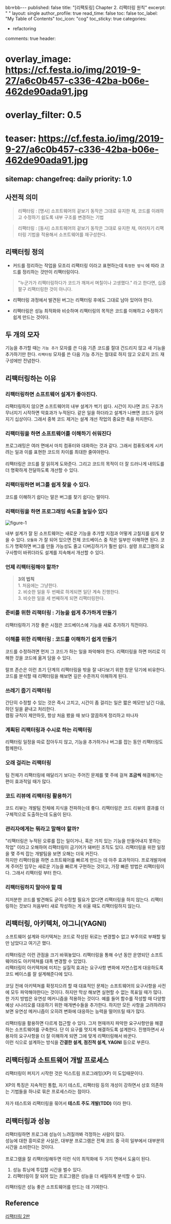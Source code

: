 bbㅠbb---
published: false
title: "[리팩토링] Chapter 2. 리팩터링 원칙"
excerpt: " "
layout: single
author_profile: true
read_time: false
toc: false
toc_label: "My Table of Contents"
toc_icon: "cog"
toc_sticky: true
categories:
  - refactoring

comments: true
header:
  # overlay_image: https://cf.festa.io/img/2019-9-27/a6c0b457-c336-42ba-b06e-462de90ada91.jpg
  # overlay_filter: 0.5
  # teaser: https://cf.festa.io/img/2019-9-27/a6c0b457-c336-42ba-b06e-462de90ada91.jpg
sitemap:
  changefreq: daily
  priority: 1.0
---

## 사전적 의미

> 리팩터링 : [명사] 소프트웨어의 겉보기 동작은 그대로 유지한 채, 코드를 이래하고 수정하기 쉽도록 내부 구조를 변경하는 기법

> 리팩터링 : [동사] 소프트웨어의 겉보기 동작은 그대로 유지한 채, 여러자기 리팩터링 기법을 적용해서 소프트웨어를 재구성한다.

## 리팩터링 정의

- 커드를 정리하는 작업을 모조리 리팩터링 이라고 표현하는데 `특정한 방식` 에 따라 코드를 정리하는 것만이 리팩터링이다.

 > "누군가가 리팩터링하다가 코드가 깨져서 며칠이나 고생했다." 라고 한다면, 십중팔구 리팩터링한 것이 아니다.

 - 리팩터링 과정에서 발견된 버그는 리팩터링 후에도 그대로 남아 있어야 한다.

 - 리팩터링은 성능 최적화와 비슷하며 리팩터링의 목적은 코드를 이해하고 수정하기 쉽게 만드는 것이다.

## 두 개의 모자

기능을 추가할 때는 `기능 추가` 모자를 쓴 다음 기존 코드를  절대 건드리지 않고 새 기능을 추가하기만 한다. `리팩터링` 모자를 쓴 다음 기능 추가는 절대로 하지 않고 오로지 코드 재구성에만 전념한다.

## 리팩터링하는 이유

### 리팩터링하면 소프트웨어 설계가 좋아진다.

리팩터링하지 않으면 소프트웨어의 내부 설계가 썩기 쉽다. 시간이 지나면 코드 구조가 무너지기 시작하면 악효과가 누적된다.
같은 일을 하더라고 설계가 나쁘면 코드가 길어지기 십상이다. 그래서 중복 코드 제거는 설계 개선 작업의 중요한 축을 차지한다.

### 리팩터링을 하면 소프트웨어를 이해하기 쉬워진다

프로그래밍은 여러 면에서 마치 컴퓨터와 대화하는 것과 같다. 그래서 컴퓨토에게 시키려는 일과 이를 표현한 코드의 차이를 최대한 줄여야한다. <br>
<br>
리팩터링은 코드를 잘 읽히게 도와준다. 그리고 코드의 목적이 더 잘 드러나게 내의도를 더 명확하게 전달하도록 개선할 수 있다.

### 리팩터링하면 버그를 쉽게 찾을 수 있다.

코드를 이해하기 쉽다는 말은 버그를 찾기 쉽다는 말이다.

### 리팩터링을 하면 프로그래밍 속도를 높일수 있다

![figure-1](/assets/images/refactoring/figure-1.png)

내부 설계가 잘 된 소프트웨어는 새로운 기능을 추가할 지점과 어떻게 고칠지를 쉽게 찾을 수 있다. `모듈화` 가 잘 되어 있으면 전체 코드베이스 중 작은 일부만 이해하면 된다. 코드가 명확하면 버그를 만들 가능성도 줄고 디버깅하기가 훨씬 쉽다. 설령 프로그램의 요구사항이 바뀌더라도 설계를 지속해서 개선할 수 있다.

### 언제 리팩터링해야 할까?

> __3의 법칙__ <br>1. 처음에는 그냥한다. <br>2. 비슷한 일을 두 번째로 하게되면 일단 계속 진행한다. <br>3. 비슷한 일을 세 번째하게 되면 리팩터링한다.

### 준비를 위한 리책터링 : 기능을 쉽게 추가하게 만들기

리팩터링하기 가장 좋은 시점은 코드베이스에 기능을 새로 추가하기 직전이다.

### 이해를 위한 리팩터링 : 코드를 이해하기 쉽게 만들기

코드를 수정하려면 먼저 그 코드가 하는 일을 파악해야 한다. 리팩터링을 하면 머리로 이해한 것을 코드에 옮겨 담을 수 있다.<br>
<br>
랄프 존슨은 이런 초기 단계의 리팩터링을 밖을 잘 내다보기 위한 창문 닦기에 비유한다. 코드를 분석할 때 리팩터링을 해보면 깊은 수준까지 이해하게 된다.

### 쓰레기 줍기 리팩터링

간단히 수정할 수 있는 것은 즉시 고치고, 시간이 좀 걸리는 일은 짧은 메모만 남긴 다음, 하던 일을 끝내고 처리한다.<br/>
캠핑 규칙이 제안하듯, 항상 처음 봤을 때 보다 깔끔하게 정리하고 떠나자

### 계획된 리팩터링과 수시로 하는 리팩터링

리팩터링 일정을 따로 잡아두지 않고, 기능을 추가하거나 버그를 잡는 동안 리팩터링도 함께한다.

### 오래 걸리는 리팩터링

팀 전체가 리팩터링에 매달리기 보다는 주어진 문제를 몇 주에 걸쳐 __조금씩__ 해결해가는 편이 효과적일 때가 많다.

### 코드 리뷰에 리팩터링 활용하기

코드 리뷰는 개발팀 전체에 지식을 전파하는데 좋다. 리팩터링은 코드 리뷰의 결과를 더 구체적으로 도출하는데 도움이 된다.

### 관리자에게는 뭐라고 말해야 할까?

"리팩터링은 누적된 오류를 잡는 일이거나, 혹은 가치 있는 기능을 만들어내지 못하는 작업" 이라고 오해하여 리팩터링이 금기어가 돼버린 조직도 있다. 리팩터링을 위한 일정을 몇 주씩 잡는 개발팀을 보면 오해는 더욱 커진다.<br>
하지만 리팩터링을 하면 소프트웨어를 빠르게 만드는 데 아주 효과적이다. 프로개발자에게 주어진 임무는 새로운 기능을 빠르게 구현하는 것이고, 가장 빠른 방법은 리팩터링이다. 그래서 리팩터링 부터 한다.

### 리팩터링하지 말아야 할 때

지저분한 코드를 발견해도 굳이 수정할 필요가 없다면 리팩터링을 하지 않는다. 리팩터링하는 것보다 처음부터 새로 작성하는 게 쉬울 때도 리팩터링하지 않는다.

## 리팩터링, 아키텍처, 야그니(YAGNI)

소프트웨어 설계와 아키텍쳐는 코드로 작성된 뒤로는 변경할수 없고 부주의로 부패할 밀만 남았다고 여기곤 했다.<br>
<br>
리팩터링은 이런 관점을 크기 바꿔놓았다. 리팩터링을 통해 수년 동안 운영되던 소프트웨어라도 아키텍쳐를 대폭 변경할 수 있었다. <br>
리팩터링이 아키텍처에 미치는 실질적 효과는 요구사항 변화에 자연스럽게 대응하도록 코드 베이스를 잘 설계해준다에 있다.<br>
<br>
코딩 전에 아키텍쳐를 확정지으려 할 때 대표적인 문제는 소프트웨어의 요구사항을 사전에 모두 파악해야한다는 것이다. 하지만 막상 해보면 실현할 수 없는 목표일 때가 많다.<br>
한 가지 방법은 유연성 메커니즘을 적용하는 것이다. 예를 들어 함수를 작성할 때 다양항 예상 시나리오를 대응하기 위한 매개변수들을 추가한다. 하지만 모든 사항을 고려하려다 보면 유연성 메커니즘이 오히려 변화에 대응하는 능력을 떨어뜨릴 때가 많다.<br>
<br>
리팩터링을 활용하면 다르게 접근할 수 있다. 그저 현재까지 파악한 요구사항만을 해결하는 소프트웨어를 구축한다. 단 이 요구를 멋지게 해결하도록 설계한다. 진행하면서 사용자의 요구사항을 더 잘 이해하게 되면 그에 맞게 리팩터링해서 바꾼다.<br>
이런 식으로 설계하는 방식을 __간결한 설계, 점진적 설계, YAGNI__ 등으로 부른다.

## 리팩터링과 소트트웨어 개발 프로세스

리팩터링이 퍼지기 시작한 것은 익스트림 프로그래밍(XP) 이 도입때문이다.<br>
<br>
XP의 특징은 지속적인 통합, 자기 테스트, 리팩터링 등의 개성이 강하면서 상호 의존하는 기법들을 하나로 묶은 프로세스라는 점이다.<br>
<br>
자가 테스트와 리팩터링을 묶어서 __테스트 주도 개발(TDD)__ 이라 한다.

## 리팩터링과 성능

리팩터링하면 프로그래 성능이 느려질까봐 걱정하는 사람이 많다.<br>
성능에 대한 흥미로운 사실은, 대부분 프로그램은 전체 코드 중 극히 일부에서 대부분의 시간을 소비한다는 것이다.<br>
<br>
프로그램을 잘 리팩터링해두면 이런 식의 최적화에 두 가지 면에서 도움이 된다.

1. 성능 튜닝에 투입할 시간을 벌수 있다.
2. 리팩터링이 잘 되어 있는 프로그램은 성능을 더 세밀하게 분석할 수 있다.

리팩터링은 성능 좋은 소프트웨어를 만드는 데 기여한다.


## Reference

[리팩터링 2판](http://www.yes24.com/Product/Goods/89649360)
